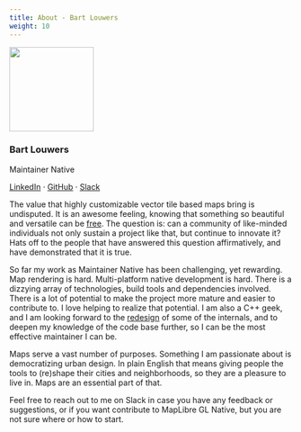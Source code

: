 ```yaml
---
title: About - Bart Louwers
weight: 10
---
```


<div class="text-center mb-5">
    <img
        src="https://avatars.githubusercontent.com/u/649392?v=4"
        width="150"
        class="rounded-circle mt-3"
    />
    <h3 class="m-3">Bart Louwers</h3>
    <p>Maintainer Native</p>
    <p><a href="https://www.linkedin.com/in/bart-louwers/">LinkedIn</a> · <a href="https://github.com/louwers">GitHub</a> · <a href="https://osmus.slack.com/team/U047T7D0XTR">Slack</a>
</div>

The value that highly customizable vector tile based maps bring is undisputed. It is an awesome feeling, knowing that something so beautiful and versatile can be [free](https://en.wikipedia.org/wiki/Free_software). The question is: can a community of like-minded individuals not only sustain a project like that, but continue to innovate it? Hats off to the people that have answered this question affirmatively, and have demonstrated that it is true.

So far my work as Maintainer Native has been challenging, yet rewarding. Map rendering is hard. Multi-platform native development is hard. There is a dizzying array of technologies, build tools and dependencies involved. There is a lot of potential to make the project more mature and easier to contribute to. I love helping to realize that potential. I am also a C++ geek, and I am looking forward to the [redesign](https://github.com/maplibre/maplibre-gl-native/blob/main/design-proposals/2022-10-27-rendering-modularization.md) of some of the internals, and to deepen my knowledge of the code base further, so I can be the most effective maintainer I can be.

Maps serve a vast number of purposes. Something I am passionate about is democratizing urban design. In plain English that means giving people the tools to (re)shape their cities and neighborhoods, so they are a pleasure to live in. Maps are an essential part of that.

Feel free to reach out to me on Slack in case you have any feedback or suggestions, or if you want contribute to MapLibre GL Native, but you are not sure where or how to start.
